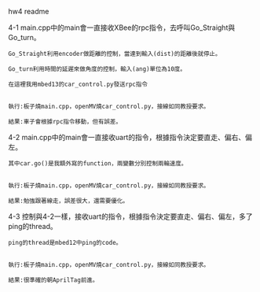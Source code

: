 hw4 readme

4-1 main.cpp中的main會一直接收XBee的rpc指令，去呼叫Go_Straight與Go_turn。

    Go_Straight利用encoder做距離的控制，當達到輸入(dist)的距離後就停止。

    Go_turn利用時間的延遲來做角度的控制，輸入(ang)單位為10度。

    在這裡我用mbed13的car_control.py發送rpc指令


    執行:板子燒main.cpp，openMV燒car_control.py，接線如同教授要求。

    結果:車子會根據rpc指令移動，但有誤差。


4-2 main.cpp中的main會一直接收uart的指令，根據指令決定要直走、偏右、偏左。

    其中car.go()是我額外寫的function，兩變數分別控制兩輪速度。


    執行:板子燒main.cpp，openMV燒car_control.py，接線如同教授要求。

    結果:勉強跟著線走，誤差很大，還需要優化。


4-3 控制與4-2一樣，接收uart的指令，根據指令決定要直走、偏右、偏左，多了ping的thread。

    ping的thread是mbed12中ping的code。


    執行:板子燒main.cpp，openMV燒car_control.py，接線如同教授要求。

    結果:很準確的朝AprilTag前進。
